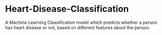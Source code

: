 # Heart-Disease-Classification
 A Machine Learning Classification model which predicts whether a person has heart disease or not, based on different features about the person.
